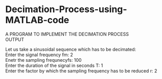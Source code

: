 # Decimation-Process-using-MATLAB-code  
  A PROGRAM TO IMPLEMENT THE DECIMATION PROCESS  
  OUTPUT  

Let us take a sinusoidal sequence which has to be decimated:   
Enter the signal frequency fm: 2  
Enetr the sampling frequnecyfs: 100  
Enter the duration of the signal in seconds T: 1  
Enter the factor by which the sampling frequency has to be reduced r: 2  
